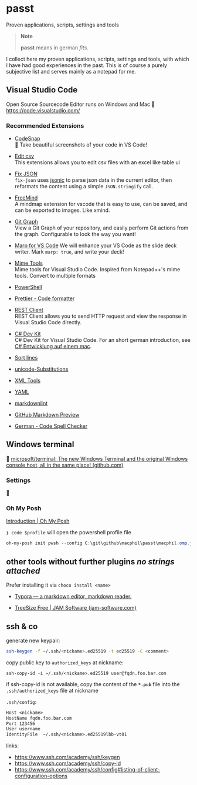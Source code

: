 # passt

Proven applications, scripts, settings and tools

> **Note**
>
> **passt** means in german _fits_.

I collect here my proven applications, scripts, settings and tools, with which I have had good experiences in the past.
This is of course a purely subjective list and serves mainly as a notepad for me.

## Visual Studio Code

Open Source Sourcecode Editor runs on Windows and Mac
:link: https://code.visualstudio.com/

### Recommended Extensions

- [CodeSnap](https://marketplace.visualstudio.com/items?itemName=adpyke.codesnap)\
  📸 Take beautiful screenshots of your code in VS Code!

- [Edit csv](https://marketplace.visualstudio.com/items?itemName=janisdd.vscode-edit-csv)\
  This extensions allows you to edit csv files with an excel like table ui

- [Fix JSON](https://marketplace.visualstudio.com/items?itemName=oliversturm.fix-json)\
  `fix-json` uses [jsonic](https://github.com/rjrodger/jsonic) to parse json data in the current editor, then reformats the content using a simple `JSON.stringify` call.

- [FreeMind](https://marketplace.visualstudio.com/items?itemName=DaChuiOpenSource.FreeMind)\
  A mindmap extension for vscode that is easy to use, can be saved, and can be exported to images. Like xmind.

- [Git Graph](https://marketplace.visualstudio.com/items?itemName=mhutchie.git-graph)\
  View a Git Graph of your repository, and easily perform Git actions from the graph. Configurable to look the way you want!

- [Marp for VS Code](https://marketplace.visualstudio.com/items?itemName=marp-team.marp-vscode)
  We will enhance your VS Code as the slide deck writer. Mark `marp: true`, and write your deck!

- [Mime Tools](https://marketplace.visualstudio.com/items?itemName=ajogyashree.mimeconvertor)\
  Mime tools for Visual Studio Code. Inspired from Notepad++'s mime tools. Convert to multiple formats

- [PowerShell](https://marketplace.visualstudio.com/items?itemName=ms-vscode.PowerShell)

- [Prettier - Code formatter](https://marketplace.visualstudio.com/items?itemName=esbenp.prettier-vscode)

- [REST Client](https://marketplace.visualstudio.com/items?itemName=humao.rest-client)\
  REST Client allows you to send HTTP request and view the response in Visual Studio Code directly.

- [C# Dev Kit](https://marketplace.visualstudio.com/items?itemName=ms-dotnettools.csdevkit)\
  C# Dev Kit for Visual Studio Code. For an short german introduction, see [C# Entwicklung auf einem mac](wiki.C-sharp-development-on-mac.DE.md).

- [Sort lines](https://marketplace.visualstudio.com/items?itemName=Tyriar.sort-lines)

- [unicode-Substitutions](https://marketplace.visualstudio.com/items?itemName=GlenBuktenica.unicode-substitutions)

- [XML Tools](https://marketplace.visualstudio.com/items?itemName=DotJoshJohnson.xml)

- [YAML](https://marketplace.visualstudio.com/items?itemName=redhat.vscode-yaml)

- [markdownlint](https://marketplace.visualstudio.com/items?itemName=DavidAnson.vscode-markdownlint)

- [GitHub Markdown Preview](https://marketplace.visualstudio.com/items?itemName=bierner.github-markdown-preview)

- [German - Code Spell Checker](https://marketplace.visualstudio.com/items?itemName=streetsidesoftware.code-spell-checker-german)

## Windows terminal

:link: [microsoft/terminal: The new Windows Terminal and the original Windows console host, all in the same place! (github.com)](https://github.com/microsoft/terminal)

### Settings

:construction:

### Oh My Posh

[Introduction | Oh My Posh](https://ohmyposh.dev/docs/)

`❯ code $profile` will open the powershell profile file

```powershell
oh-my-posh init pwsh --config C:\git\github\macphil\passt\macphil.omp.json | Invoke-Expression
```

## other tools without further plugins _no strings attached_

Prefer installing it via `choco install <name>`

- [Typora — a markdown editor, markdown reader.](https://typora.io/)

- [TreeSize Free | JAM Software (jam-software.com)](https://www.jam-software.com/treesize_free)

## ssh & co
generate new keypair:
```bash
ssh-keygen -f ~/.ssh/<nickame>.ed25519 -t ed25519 -C <comment>
```
copy public key to `authorized_keys` at nickname:
```
ssh-copy-id -i ~/.ssh/<nickame>.ed25519 user@fqdn.foo.bar.com
```

if ssh-copy-id is not available, copy the content of the **`*.pub`** file into the `.ssh/authorized_keys` file at nickname 

`.ssh/config`:
```txt
Host <nickame>
HostName fqdn.foo.bar.com
Port 123456
User username
IdentityFile  ~/.ssh/<nickame>.ed25519lbb-vt01
```

links: 
- <https://www.ssh.com/academy/ssh/keygen>
- <https://www.ssh.com/academy/ssh/copy-id>
- <https://www.ssh.com/academy/ssh/config#listing-of-client-configuration-options>

